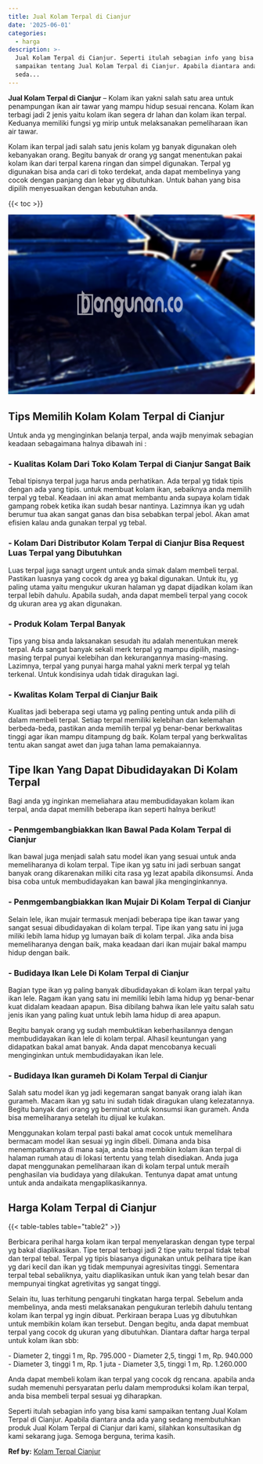 ```yaml
---
title: Jual Kolam Terpal di Cianjur
date: '2025-06-01'
categories:
  - harga
description: >-
  Jual Kolam Terpal di Cianjur. Seperti itulah sebagian info yang bisa kami
  sampaikan tentang Jual Kolam Terpal di Cianjur. Apabila diantara anda ada yang
  seda...
---
```


**Jual Kolam Terpal di Cianjur** – Kolam ikan yakni salah satu area untuk penampungan ikan air tawar yang mampu hidup sesuai rencana. Kolam ikan terbagi jadi 2 jenis yaitu kolam ikan segera dr lahan dan kolam ikan terpal. Keduanya memiliki fungsi yg mirip untuk melaksanakan pemeliharaan ikan air tawar.

Kolam ikan terpal jadi salah satu jenis kolam yg banyak digunakan oleh kebanyakan orang. Begitu banyak dr orang yg sangat menentukan pakai kolam ikan dari terpal karena ringan dan simpel digunakan. Terpal yg digunakan bisa anda cari di toko terdekat, anda dapat membelinya yang cocok dengan panjang dan lebar yg dibutuhkan. Untuk bahan yang bisa dipilih menyesuaikan dengan kebutuhan anda.

{{< toc >}}

![Jual Kolam Terpal di Cianjur](/images/jual-kolam-terpal-04.png)

## Tips Memilih Kolam Kolam Terpal di Cianjur

Untuk anda yg menginginkan belanja terpal, anda wajib menyimak sebagian keadaan sebagaimana halnya dibawah ini :

### \- Kualitas Kolam Dari Toko Kolam Terpal di Cianjur Sangat Baik

Tebal tipisnya terpal juga harus anda perhatikan. Ada terpal yg tidak tipis dengan ada yang tipis. untuk membuat kolam ikan, sebaiknya anda memilih terpal yg tebal. Keadaan ini akan amat membantu anda supaya kolam tidak gampang robek ketika ikan sudah besar nantinya. Lazimnya ikan yg udah berumur tua akan sangat ganas dan bisa sebabkan terpal jebol. Akan amat efisien kalau anda gunakan terpal yg tebal.

### \- Kolam Dari Distributor Kolam Terpal di Cianjur Bisa Request Luas Terpal yang Dibutuhkan

Luas terpal juga sanagt urgent untuk anda simak dalam membeli terpal. Pastikan luasnya yang cocok dg area yg bakal digunakan. Untuk itu, yg paling utama yaitu mengukur ukuran halaman yg dapat dijadikan kolam ikan terpal lebih dahulu. Apabila sudah, anda dapat membeli terpal yang cocok dg ukuran area yg akan digunakan.

### \- Produk Kolam Terpal Banyak

Tips yang bisa anda laksanakan sesudah itu adalah menentukan merek terpal. Ada sangat banyak sekali merk terpal yg mampu dipilih, masing-masing terpal punyai kelebihan dan kekurangannya masing-masing. Lazimnya, terpal yang punyai harga mahal yakni merk terpal yg telah terkenal. Untuk kondisinya udah tidak diragukan lagi.

### \- Kwalitas Kolam Terpal di Cianjur Baik

Kualitas jadi beberapa segi utama yg paling penting untuk anda pilih di dalam membeli terpal. Setiap terpal memiliki kelebihan dan kelemahan berbeda-beda, pastikan anda memilih terpal yg benar-benar berkwalitas tinggi agar ikan mampu ditampung dg baik. Kolam terpal yang berkwalitas tentu akan sangat awet dan juga tahan lama pemakaiannya.

## Tipe Ikan Yang Dapat Dibudidayakan Di Kolam Terpal

Bagi anda yg inginkan memeliahara atau membudidayakan kolam ikan terpal, anda dapat memilih beberapa ikan seperti halnya berikut!

### \- Penmgembangbiakkan Ikan Bawal Pada Kolam Terpal di Cianjur

Ikan bawal juga menjadi salah satu model ikan yang sesuai untuk anda memeliharanya di kolam terpal. Tipe ikan yg satu ini jadi serbuan sangat banyak orang dikarenakan miliki cita rasa yg lezat apabila dikonsumsi. Anda bisa coba untuk membudidayakan kan bawal jika menginginkannya.

### \- Penmgembangbiakkan Ikan Mujair Di Kolam Terpal di Cianjur

Selain lele, ikan mujair termasuk menjadi beberapa tipe ikan tawar yang sangat sesuai dibudidayakan di kolam terpal. Tipe ikan yang satu ini juga miliki lebih lama hidup yg lumayan baik di kolam terpal. Jika anda bisa memeliharanya dengan baik, maka keadaan dari ikan mujair bakal mampu hidup dengan baik.

### \- Budidaya Ikan Lele Di Kolam Terpal di Cianjur

Bagian type ikan yg paling banyak dibudidayakan di kolam ikan terpal yaitu ikan lele. Ragam ikan yang satu ini memiliki lebih lama hidup yg benar-benar kuat didalam keadaan apapun. Bisa dibilang bahwa ikan lele yaitu salah satu jenis ikan yang paling kuat untuk lebih lama hidup di area apapun.

Begitu banyak orang yg sudah membuktikan keberhasilannya dengan membudidayakan ikan lele di kolam terpal. Alhasil keuntungan yang didapatkan bakal amat banyak. Anda dapat mencobanya kecuali menginginkan untuk membudidayakan ikan lele.

### \- Budidaya Ikan gurameh Di Kolam Terpal di Cianjur

Salah satu model ikan yg jadi kegemaran sangat banyak orang ialah ikan gurameh. Macam ikan yg satu ini sudah tidak diragukan ulang kelezatannya. Begitu banyak dari orang yg berminat untuk konsumsi ikan gurameh. Anda bisa memeliharanya setelah itu dijual ke kulakan.

Menggunakan kolam terpal pasti bakal amat cocok untuk memelihara bermacam model ikan sesuai yg ingin dibeli. Dimana anda bisa menempatkannya di mana saja, anda bisa membikin kolam ikan terpal di halaman rumah atau di lokasi tertentu yang telah disediakan. Anda juga dapat menggunakan pemeliharaan ikan di kolam terpal untuk meraih penghasilan via budidaya yang dilakukan. Tentunya dapat amat untung untuk anda andaikata mengaplikasikannya.

## Harga Kolam Terpal di Cianjur

{{< table-tables table="table2" >}}

Berbicara perihal harga kolam ikan terpal menyelaraskan dengan type terpal yg bakal diaplikasikan. Tipe terpal terbagi jadi 2 tipe yaitu terpal tidak tebal dan terpal tebal. Terpal yg tipis biasanya digunakan untuk pelihara tipe ikan yg dari kecil dan ikan yg tidak mempunyai agresivitas tinggi. Sementara terpal tebal sebaliknya, yaitu diaplikasikan untuk ikan yang telah besar dan mempunyai tingkat agretivitas yg sangat tinggi.

Selain itu, luas terhitung pengaruhi tingkatan harga terpal. Sebelum anda membelinya, anda mesti melaksanakan pengukuran terlebih dahulu tentang kolam ikan terpal yg ingin dibuat. Perkiraan berapa Luas yg dibutuhkan untuk membikin kolam ikan tersebut. Dengan begitu, anda dapat membuat terpal yang cocok dg ukuran yang dibutuhkan. Diantara daftar harga terpal untuk kolam ikan sbb:

\- Diameter 2, tinggi 1 m, Rp. 795.000 - Diameter 2,5, tinggi 1 m, Rp. 940.000 - Diameter 3, tinggi 1 m, Rp. 1 juta - Diameter 3,5, tinggi 1 m, Rp. 1.260.000

Anda dapat membeli kolam ikan terpal yang cocok dg rencana. apabila anda sudah memenuhi persyaratan perlu dalam memproduksi kolam ikan terpal, anda bisa membeli terpal sesuai yg diharapkan.

Seperti itulah sebagian info yang bisa kami sampaikan tentang Jual Kolam Terpal di Cianjur. Apabila diantara anda ada yang sedang membutuhkan produk Jual Kolam Terpal di Cianjur dari kami, silahkan konsultasikan dg kami sekarang juga. Semoga berguna, terima kasih.

**Ref by:** [Kolam Terpal Cianjur](https://id.wikipedia.org/wiki/Kolam)
